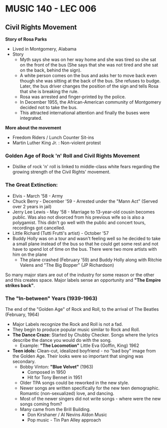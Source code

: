# MUSIC 140 - LEC 006
## Civil Rights Movement
**Story of Rosa Parks**
- Lived in Montgomery, Alabama
- Story
  -  Myth says she was on her way home and she was tired so she sat on the front of the bus (She says that she was not tired and she sat on the back, behind the sign).
  - A white person comes on the bus and asks her to move back even though she was sitting at the back of the bus. She refuses to budge. Later, the bus driver changes the position of the sign and tells Rosa that she is breaking the rule. 
  - Rosa was arrested and finger-printed by the police.
  - In December 1955, the African-American community of Montgomery decided not to take the bus.
  - This attracted international attention and finally the buses were integrated.

**More about the movement**
- Freedom Riders / Lunch Counter Sit-ins
- Martin Luther King Jr. : Non-violent protest

### Golden Age of Rock 'n' Roll and Civil Rights Movement
- Dislike of rock 'n' roll is linked to middle-class white fears regarding the growing strength of the Civil Rights' movement.

### The Great Extinction:
  - Elvis - March '58 - Army
  - Chuck Berry - December '59 - Arrested under the "Mann Act" (Served over 2 years in jail)
  - Jerry Lee Lewis - May '58 - Marriage to 13-year-old cousin becomes public. Was also not divorced from his previous wife so is also a polygamist. This didn't go well with the public and concert tours, recordings got cancelled.
  - Little Richard (Tutti Frutti's artist) - October '57
  - Buddy Holly was on a tour and wasn't feeling well so he decided to take a small plane instead of the bus so that he could get some rest and not have to spend lot of time on the bus. There were two more artists with him on the plane
    - The plane crashed (February '59) and Buddy Holly along with Ritchie Valens and "The Big Bopper" (JP Richardson)


So many major stars are out of the industry for some reason or the other and this creates space. Major labels sense an opportunity and **"The Empire strikes back"**.

### The "In-between" Years (1939-1963)
The end of the "Golden Age" of Rock and Roll, to the arrival of The Beatles (February, 1964)
- Major Labels recognize the Rock and Roll is not a fad.
- They begin to produce popular music similar to Rock and Roll.
- **The Dance Craze:** Started by Chubby Checker. Songs where the lyrics describe the dance you would do with the song.
  - Example: **"The Locomotion"** Little Eva (Goffin, King) 1962
- **Teen idols:** Clean-cut, idealized boyfriend - no "bad boy" image from the Golden Age. Their looks were so important that singing was secondary.
  - Bobby Vinton: **"Blue Velvet"** (1963)
    - Composed in 1950
    - Hit for Tony Bennet in 1951
  - Older TPA songs could be reworked in the new style.
  - Newer songs are written specifically for the new teen demographic. Romantic (non-sexualized) love,  and dancing.
  - Most of the newer singers did not write songs - where were the new songs coming from?
  - Many came from the Brill Building.
    - Don Kirshaner / Al Nevins Aldon Music
    - Pop music - Tin Pan Alley approach
<!--stackedit_data:
eyJoaXN0b3J5IjpbMTc1NTk0ODE4NCwtMTc2NjMyOTQ5Miw2MD
AwMTQ4NjYsLTE2NjMxNjQ2MzVdfQ==
-->